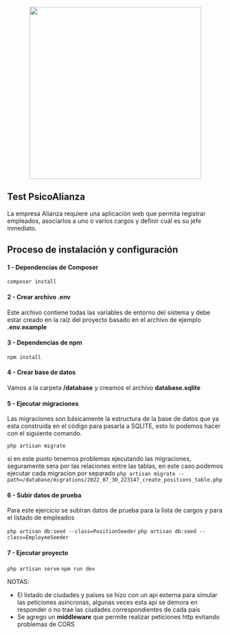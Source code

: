 <p align="center"><a href="https://laravel.com" target="_blank"><img src="https://psicoalianza.com/images/social-media-psa.png" width="400"></a></p>


## Test PsicoAlianza

La empresa Alianza requiere una aplicación web que permita registrar empleados, asociarlos a
uno o varios cargos y definir cuál es su jefe inmediato.

## Proceso de instalación y configuración

#### 1 - Dependencias de Composer

```composer install```

#### 2 - Crear archivo .env

Este archivo contiene todas las variables de entorno del sistema y debe estar creado en la raíz del proyecto basado en el archivo de ejemplo **.env.example**

#### 3 - Dependencias de npm

```npm install```

#### 4 - Crear base de datos

Vamos a la carpeta **/database** y creamos el archivo **database.sqlite**

#### 5 - Ejecutar migraciones

Las migraciones son básicamente la estructura de la base de datos que ya esta construida en el código para pasarla a SQLITE, esto lo podemos hacer con el siguiente comando.

```php artisan migrate```

si en este punto tenemos problemas ejecutando las migraciones, seguramente sera por las relaciones entre las tablas, en este caso podemos ejecutar cada migracion por separado ```php artisan migrate --path=/database/migrations/2022_07_30_223147_create_positions_table.php```

#### 6 - Subir datos de prueba 

Para este ejercicio se subiran datos de prueba para la lista de cargos y para el listado de empleados 

```php artisan db:seed --class=PositionSeeder```
```php artisan db:seed --class=EmployeeSeeder```

#### 7 - Ejecutar proyecto

```php artisan serve```
```npm run dev```


NOTAS: 

- El listado de ciudades y países se hizo con un api externa para simular las peticiones asincronas, algunas veces esta api se demora en responder o no trae las ciudades correspondientes de cada país
- Se agrego un **middleware** que permite realizar peticiones http evitando problemas de CORS

